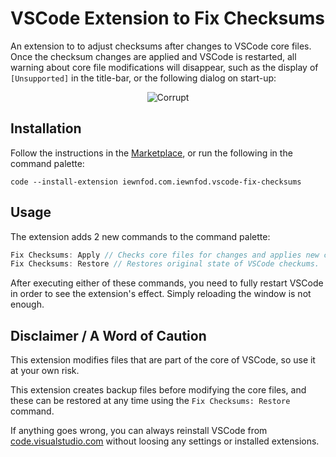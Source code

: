 # VSCode Extension to Fix Checksums

An extension to to adjust checksums after changes to VSCode core files. Once the checksum changes are applied and VSCode is restarted, all warning about core file modifications will disappear, such as the display of `[Unsupported]` in the title-bar, or the following dialog on start-up:

<p align="center">
  <img src="https://raw.githubusercontent.com/iewnfod/vscode-fix-checksums/master/resources/corrupt.png" alt="Corrupt">
</p>

## Installation

Follow the instructions in the
[Marketplace](https://marketplace.visualstudio.com/items?itemName=iewnfod.com.iewnfod.vscode-fix-checksums),
or run the following in the command palette:

```shell
code --install-extension iewnfod.com.iewnfod.vscode-fix-checksums
```

## Usage

The extension adds 2 new commands to the command palette:

```js
Fix Checksums: Apply // Checks core files for changes and applies new checksums.
Fix Checksums: Restore // Restores original state of VSCode checkums.
```

After executing either of these commands, you need to fully restart VSCode in order to see the extension's effect. Simply reloading the window is not enough.

## Disclaimer / A Word of Caution

This extension modifies files that are part of the core of VSCode, so use it at your own risk.

This extension creates backup files before modifying the core files, and these can be restored at any time using the `Fix Checksums: Restore` command.

If anything goes wrong, you can always reinstall VSCode from [code.visualstudio.com](https://code.visualstudio.com/download) without loosing any settings or installed extensions.
